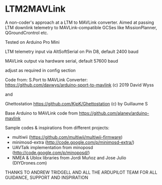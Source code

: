 # LTM2MAVLink

A non-coder's approach at a LTM to MAVLink converter. 
Aimed at passing LTM downlink telemetry to MAVLink-compatible GCSes like MissionPlanner, QGroundCrontrol etc.

Tested on Arduino Pro Mini

LTM telemetry input via AltSoftSerial on Pin D8, default 2400 baud

MAVLink output via hardware serial, default 57600 baud

adjust as required in config section

Code from:
S.Port to MAVLink Converter: https://github.com/davwys/arduino-sport-to-mavlink (c) 2019 David Wyss

and

Ghettostation https://github.com/KipK/Ghettostation (c) by Guillaume S

Base Arduino to MAVLink code from https://github.com/alaney/arduino-mavlink

Sample codes & inspirations from different projects:
- multiwii (https://github.com/multiwii/multiwii-firmware)
- minimosd-extra (http://code.google.com/p/minimosd-extra/)
- UAVTalk implementation from minoposd (http://code.google.com/p/minoposd/)
- NMEA & Ublox libraries from Jordi Muñoz and Jose Julio (DIYDrones.com)

THANKS TO ANDREW TRIDGELL AND ALL THE ARDUPILOT TEAM FOR ALL GUIDANCE, SUPPORT AND INSPIRATION
